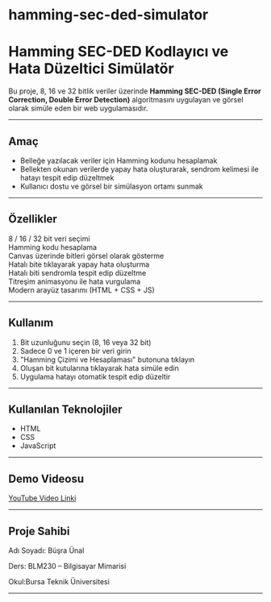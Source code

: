 # hamming-sec-ded-simulator
# Hamming SEC-DED Kodlayıcı ve Hata Düzeltici Simülatör

Bu proje, 8, 16 ve 32 bitlik veriler üzerinde **Hamming SEC-DED (Single Error Correction, Double Error Detection)** algoritmasını uygulayan ve görsel olarak simüle eden bir web uygulamasıdır.

---

##  Amaç

- Belleğe yazılacak veriler için Hamming kodunu hesaplamak
- Bellekten okunan verilerde yapay hata oluşturarak, sendrom kelimesi ile hatayı tespit edip düzeltmek
- Kullanıcı dostu ve görsel bir simülasyon ortamı sunmak

---

##  Özellikler

8 / 16 / 32 bit veri seçimi  
Hamming kodu hesaplama  
Canvas üzerinde bitleri görsel olarak gösterme  
Hatalı bite tıklayarak yapay hata oluşturma  
Hatalı biti sendromla tespit edip düzeltme  
Titreşim animasyonu ile hata vurgulama  
Modern arayüz tasarımı (HTML + CSS + JS)

---

## Kullanım

1. Bit uzunluğunu seçin (8, 16 veya 32 bit)
2. Sadece 0 ve 1 içeren bir veri girin
3. "Hamming Çizimi ve Hesaplaması" butonuna tıklayın
4. Oluşan bit kutularına tıklayarak hata simüle edin
5. Uygulama hatayı otomatik tespit edip düzeltir

---

##  Kullanılan Teknolojiler

- HTML
- CSS 
- JavaScript 

---



## Demo Videosu

 [YouTube Video Linki](https://youtube.com/your-demo-video-url)

---

##  Proje Sahibi
Adı Soyadı: Büşra Ünal

Ders: BLM230 – Bilgisayar Mimarisi   

Okul:Bursa Teknik Üniversitesi  


---


